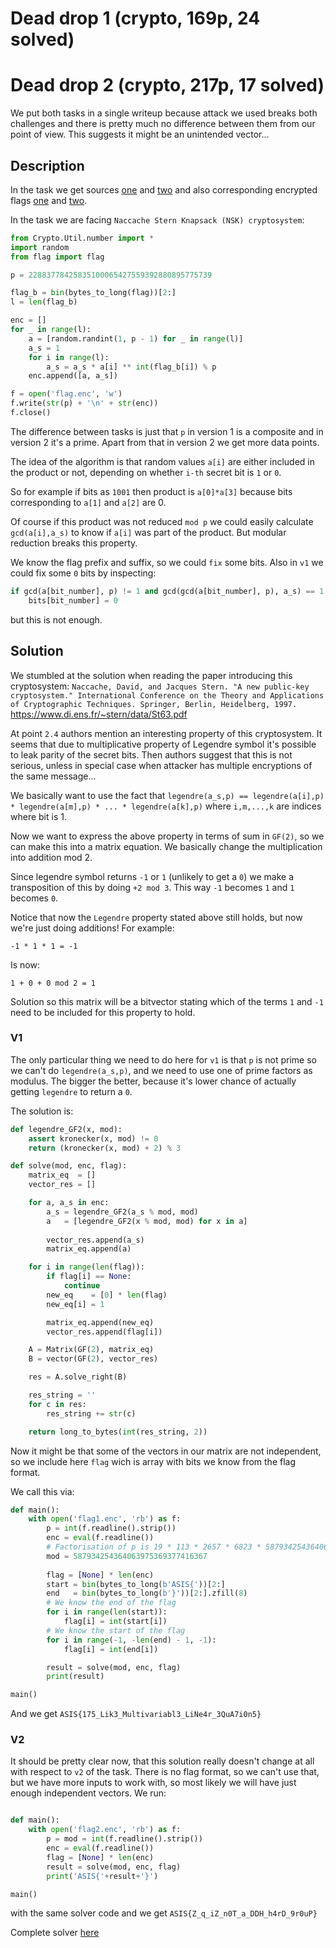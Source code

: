 # Dead drop 1 (crypto, 169p, 24 solved)
# Dead drop 2 (crypto, 217p, 17 solved)


We put both tasks in a single writeup because attack we used breaks both challenges and there is pretty much no difference between them from our point of view.
This suggests it might be an unintended vector...

## Description

In the task we get sources [one](dead_drop_1.py) and [two](dead_drop_2.py) and also corresponding encrypted flags [one](flag1.enc) and [two](flag2.enc).

In the task we are facing `Naccache Stern Knapsack (NSK) cryptosystem`:

```python
from Crypto.Util.number import *
import random
from flag import flag

p = 22883778425835100065427559392880895775739

flag_b = bin(bytes_to_long(flag))[2:]
l = len(flag_b)

enc = []
for _ in range(l):
	a = [random.randint(1, p - 1) for _ in range(l)]
	a_s = 1
	for i in range(l):
		a_s = a_s * a[i] ** int(flag_b[i]) % p
	enc.append([a, a_s])

f = open('flag.enc', 'w')
f.write(str(p) + '\n' + str(enc))
f.close()
```

The difference between tasks is just that `p` in version 1 is a composite and in version 2 it's a prime.
Apart from that in version 2 we get more data points.

The idea of the algorithm is that random values `a[i]` are either included in the product or not, depending on whether `i-th` secret bit is `1` or `0`.

So for example if bits as `1001` then product is `a[0]*a[3]` because bits corresponding to `a[1]` and `a[2]` are 0.

Of course if this product was not reduced `mod p` we could easily calculate `gcd(a[i],a_s)` to know if `a[i]` was part of the product.
But modular reduction breaks this property.

We know the flag prefix and suffix, so we could `fix` some bits.
Also in `v1` we could fix some `0` bits by inspecting:

```python
if gcd(a[bit_number], p) != 1 and gcd(gcd(a[bit_number], p), a_s) == 1:
    bits[bit_number] = 0
```

but this is not enough.

## Solution

We stumbled at the solution when reading the paper introducing this cryptosystem: `Naccache, David, and Jacques Stern. "A new public-key cryptosystem." International Conference on the Theory and Applications of Cryptographic Techniques. Springer, Berlin, Heidelberg, 1997.` https://www.di.ens.fr/~stern/data/St63.pdf

At point `2.4` authors mention an interesting property of this cryptosystem.
It seems that due to multiplicative property of Legendre symbol it's possible to leak parity of the secret bits.
Then authors suggest that this is not serious, unless in special case when attacker has multiple encryptions of the same message...

We basically want to use the fact that `legendre(a_s,p) == legendre(a[i],p) * legendre(a[m],p) * ... * legendre(a[k],p)` where `i,m,...,k` are indices where bit is 1.

Now we want to express the above property in terms of sum in `GF(2)`, so we can make this into a matrix equation.
We basically change the multiplication into addition mod 2.

Since legendre symbol returns `-1` or `1` (unlikely to get a `0`) we make a transposition of this by doing `+2 mod 3`.
This way `-1` becomes `1` and `1` becomes `0`.

Notice that now the `Legendre` property stated above still holds, but now we're just doing additions!
For example:

```
-1 * 1 * 1 = -1
```

Is now:

```
1 + 0 + 0 mod 2 = 1
```

Solution so this matrix will be a bitvector stating which of the terms `1` and `-1` need to be included for this property to hold.

### V1

The only particular thing we need to do here for `v1` is that `p` is not prime so we can't do `legendre(a_s,p)`, and we need to use one of prime factors as modulus.
The bigger the better, because it's lower chance of actually getting `legendre` to return a `0`.

The solution is:

```python
def legendre_GF2(x, mod):
    assert kronecker(x, mod) != 0
    return (kronecker(x, mod) + 2) % 3

def solve(mod, enc, flag):
    matrix_eq  = []
    vector_res = []

    for a, a_s in enc:
        a_s = legendre_GF2(a_s % mod, mod)
        a   = [legendre_GF2(x % mod, mod) for x in a]
        
        vector_res.append(a_s)
        matrix_eq.append(a)

    for i in range(len(flag)):
        if flag[i] == None:
            continue
        new_eq    = [0] * len(flag)
        new_eq[i] = 1

        matrix_eq.append(new_eq)
        vector_res.append(flag[i])

    A = Matrix(GF(2), matrix_eq)
    B = vector(GF(2), vector_res)

    res = A.solve_right(B)

    res_string = ''
    for c in res:
        res_string += str(c)

    return long_to_bytes(int(res_string, 2))
```

Now it might be that some of the vectors in our matrix are not independent, so we include here `flag` wich is array with bits we know from the flag format.

We call this via:

```python
def main():
    with open('flag1.enc', 'rb') as f:
        p = int(f.readline().strip())
        enc = eval(f.readline())
        # Factorisation of p is 19 * 113 * 2657 * 6823 * 587934254364063975369377416367
        mod = 587934254364063975369377416367
    
        flag = [None] * len(enc)
        start = bin(bytes_to_long(b'ASIS{'))[2:]
        end   = bin(bytes_to_long(b'}'))[2:].zfill(8)
        # We know the end of the flag
        for i in range(len(start)):
            flag[i] = int(start[i])
        # We know the start of the flag
        for i in range(-1, -len(end) - 1, -1):
            flag[i] = int(end[i])

        result = solve(mod, enc, flag)
        print(result)

main()
```

And we get `ASIS{175_Lik3_Multivariabl3_LiNe4r_3QuA7i0n5}`

### V2

It should be pretty clear now, that this solution really doesn't change at all with respect to `v2` of the task.
There is no flag format, so we can't use that, but we have more inputs to work with, so most likely we will have just enough independent vectors.
We run:

```python

def main():
    with open('flag2.enc', 'rb') as f:
        p = mod = int(f.readline().strip())
        enc = eval(f.readline())
        flag = [None] * len(enc)
        result = solve(mod, enc, flag)
        print('ASIS{'+result+'}')

main()
```

with the same solver code and we get `ASIS{Z_q_iZ_n0T_a_DDH_h4rD_9r0uP}`

Complete solver [here](solver.sage)
